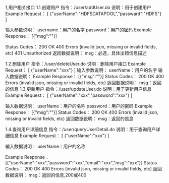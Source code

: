 1,用户相关接口
  1.1.创建用户
指令：/user/addUser.do
说明：用于创建用户
Example Request：
[
{"userName":"HDFSDATAPOOL","passward":"HDFS"}
]

输入参数说明：
username：用户的名字
password：用户的密码
Example Response：
[{"msg":""}]

Status Codes：
200 OK
400 Errors (invalid json, missing or invalid fields, etc) 
401 Unauthorized
返回数据说明：
msg：必选，具体出错信息描述


  1.2.删除用户
指令：/user/deleteUser.do
说明：删除用户接口
Example Request：
[
{"userName":"xxx"}
]
输入参数说明：
userName：用户的名字
输入数据说明：
Example Response：
[{"msg":""}]
Status Codes：
200 OK
400 Errors (invalid json, missing or invalid fields, etc) 
返回数据说明：
msg：返回的信息
  1.3.更新用户
指令：/user/updateUser.do
说明：用于更新用户信息
Example Request：
[
{"userName":"xxx","password":"xxx"}
]

输入数据说明：
userName：用户的名称
password：用户的密码
Example Response：
[{"msg":""}]
Status Codes：
200 OK
400 Errors (invalid json, missing or invalid fields, etc) 
返回数据说明：
msg：返回的信息

  1.4.查询用户详细信息
指令：/user/queryUserDetail.do
说明：用于查询用户详细信息
Example Request：
[
{"userName":"xxx"}
]

输入数据说明：
userName：用户的名称

Example Response：
[{"userName":"xxx","password":"xxx","email":"xxx","msg":"xxx"}]
Status Codes：
200 OK
400 Errors (invalid json, missing or invalid fields, etc) 
返回数据说明：
msg：返回的信息,200或400



